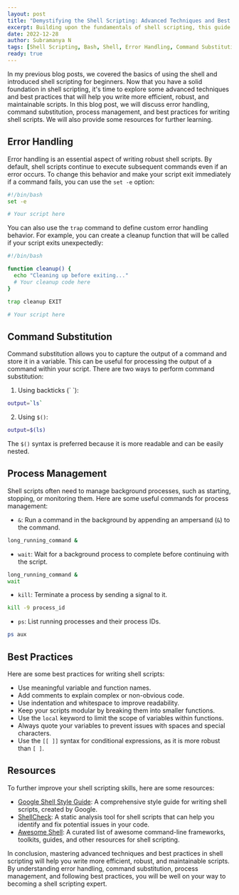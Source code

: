 ```yaml
---
layout: post
title: "Demystifying the Shell Scripting: Advanced Techniques and Best Practices"
excerpt: Building upon the fundamentals of shell scripting, this guide delves into advanced techniques and best practices that will elevate your scripting skills. We will explore error handling, command substitution, process management, and share valuable tips for writing efficient, robust, and maintainable scripts. By mastering these advanced concepts, you will be well-equipped to tackle complex scripting challenges and harness the full power of shell scripting.
date: 2022-12-28
author: Subramanya N
tags: [Shell Scripting, Bash, Shell, Error Handling, Command Substitution, Process Management, Best Practices]
ready: true
---
```


In my previous blog posts, we covered the basics of using the shell and introduced shell scripting for beginners. Now that you have a solid foundation in shell scripting, it's time to explore some advanced techniques and best practices that will help you write more efficient, robust, and maintainable scripts. In this blog post, we will discuss error handling, command substitution, process management, and best practices for writing shell scripts. We will also provide some resources for further learning.

## Error Handling

Error handling is an essential aspect of writing robust shell scripts. By default, shell scripts continue to execute subsequent commands even if an error occurs. To change this behavior and make your script exit immediately if a command fails, you can use the `set -e` option:

```bash
#!/bin/bash
set -e

# Your script here
```

You can also use the `trap` command to define custom error handling behavior. For example, you can create a cleanup function that will be called if your script exits unexpectedly:

```bash
#!/bin/bash

function cleanup() {
  echo "Cleaning up before exiting..."
  # Your cleanup code here
}

trap cleanup EXIT

# Your script here
```

## Command Substitution

Command substitution allows you to capture the output of a command and store it in a variable. This can be useful for processing the output of a command within your script. There are two ways to perform command substitution:

1. Using backticks (\` \`):

```bash
output=`ls`
```

2. Using `$()`:

```bash
output=$(ls)
```

The `$()` syntax is preferred because it is more readable and can be easily nested.

## Process Management

Shell scripts often need to manage background processes, such as starting, stopping, or monitoring them. Here are some useful commands for process management:

- `&`: Run a command in the background by appending an ampersand (`&`) to the command.

```bash
long_running_command &
```

- `wait`: Wait for a background process to complete before continuing with the script.

```bash
long_running_command &
wait
```

- `kill`: Terminate a process by sending a signal to it.

```bash
kill -9 process_id
```

- `ps`: List running processes and their process IDs.

```bash
ps aux
```

## Best Practices

Here are some best practices for writing shell scripts:

- Use meaningful variable and function names.
- Add comments to explain complex or non-obvious code.
- Use indentation and whitespace to improve readability.
- Keep your scripts modular by breaking them into smaller functions.
- Use the `local` keyword to limit the scope of variables within functions.
- Always quote your variables to prevent issues with spaces and special characters.
- Use the `[[ ]]` syntax for conditional expressions, as it is more robust than `[ ]`.

## Resources

To further improve your shell scripting skills, here are some resources:

- [Google Shell Style Guide](https://google.github.io/styleguide/shellguide.html): A comprehensive style guide for writing shell scripts, created by Google.
- [ShellCheck](https://www.shellcheck.net/): A static analysis tool for shell scripts that can help you identify and fix potential issues in your code.
- [Awesome Shell](https://github.com/alebcay/awesome-shell): A curated list of awesome command-line frameworks, toolkits, guides, and other resources for shell scripting.

In conclusion, mastering advanced techniques and best practices in shell scripting will help you write more efficient, robust, and maintainable scripts. By understanding error handling, command substitution, process management, and following best practices, you will be well on your way to becoming a shell scripting expert.